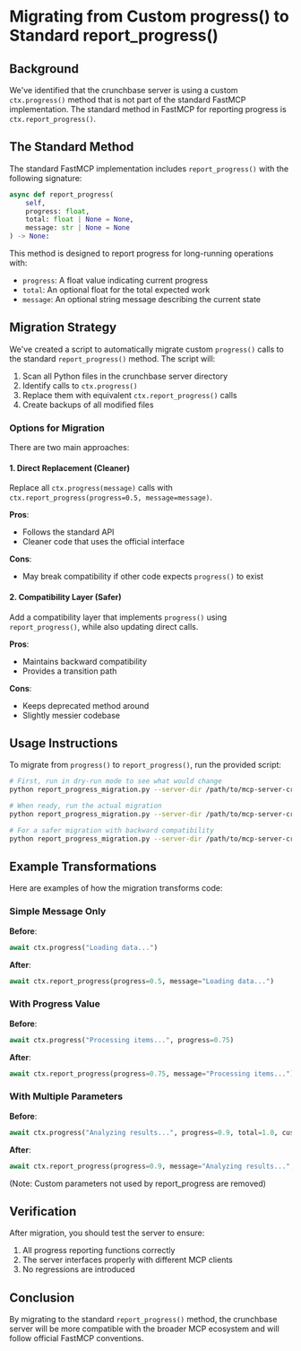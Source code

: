 # Migrating from Custom progress() to Standard report_progress()

## Background

We've identified that the crunchbase server is using a custom `ctx.progress()` method that is not part of the standard FastMCP implementation. The standard method in FastMCP for reporting progress is `ctx.report_progress()`.

## The Standard Method

The standard FastMCP implementation includes `report_progress()` with the following signature:

```python
async def report_progress(
    self, 
    progress: float, 
    total: float | None = None, 
    message: str | None = None
) -> None:
```

This method is designed to report progress for long-running operations with:
- `progress`: A float value indicating current progress
- `total`: An optional float for the total expected work
- `message`: An optional string message describing the current state

## Migration Strategy

We've created a script to automatically migrate custom `progress()` calls to the standard `report_progress()` method. The script will:

1. Scan all Python files in the crunchbase server directory
2. Identify calls to `ctx.progress()`
3. Replace them with equivalent `ctx.report_progress()` calls
4. Create backups of all modified files

### Options for Migration

There are two main approaches:

#### 1. Direct Replacement (Cleaner)

Replace all `ctx.progress(message)` calls with `ctx.report_progress(progress=0.5, message=message)`.

**Pros**:
- Follows the standard API
- Cleaner code that uses the official interface

**Cons**:
- May break compatibility if other code expects `progress()` to exist

#### 2. Compatibility Layer (Safer)

Add a compatibility layer that implements `progress()` using `report_progress()`, while also updating direct calls.

**Pros**:
- Maintains backward compatibility
- Provides a transition path

**Cons**:
- Keeps deprecated method around
- Slightly messier codebase

## Usage Instructions

To migrate from `progress()` to `report_progress()`, run the provided script:

```bash
# First, run in dry-run mode to see what would change
python report_progress_migration.py --server-dir /path/to/mcp-server-crunchbase --dry-run

# When ready, run the actual migration
python report_progress_migration.py --server-dir /path/to/mcp-server-crunchbase

# For a safer migration with backward compatibility
python report_progress_migration.py --server-dir /path/to/mcp-server-crunchbase --backwards-compatible
```

## Example Transformations

Here are examples of how the migration transforms code:

### Simple Message Only

**Before**:
```python
await ctx.progress("Loading data...")
```

**After**:
```python
await ctx.report_progress(progress=0.5, message="Loading data...")
```

### With Progress Value

**Before**:
```python
await ctx.progress("Processing items...", progress=0.75)
```

**After**:
```python
await ctx.report_progress(progress=0.75, message="Processing items...")
```

### With Multiple Parameters

**Before**:
```python
await ctx.progress("Analyzing results...", progress=0.9, total=1.0, custom_param="value")
```

**After**:
```python
await ctx.report_progress(progress=0.9, message="Analyzing results...", total=1.0)
```
(Note: Custom parameters not used by report_progress are removed)

## Verification

After migration, you should test the server to ensure:

1. All progress reporting functions correctly
2. The server interfaces properly with different MCP clients
3. No regressions are introduced

## Conclusion

By migrating to the standard `report_progress()` method, the crunchbase server will be more compatible with the broader MCP ecosystem and will follow official FastMCP conventions.